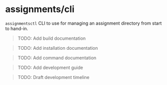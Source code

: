 # assignments/cli

`assignmentsctl` CLI to use for managing an assignment directory from start to hand-in.

> TODO: Add build documentation

> TODO: Add installation documentation

> TODO: Add command documentation

> TODO: Add development guide

> TODO: Draft development timeline